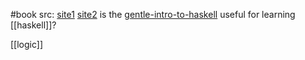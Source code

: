 #book 
src: [site1](https://staff.fnwi.uva.nl/d.j.n.vaneijck2/HR/) [site2](https://staff.fnwi.uva.nl/d.j.n.vaneijck2/) 
is the [gentle-intro-to-haskell](https://www.haskell.org/tutorial/) useful for learning [[haskell]]?

[[logic]]
